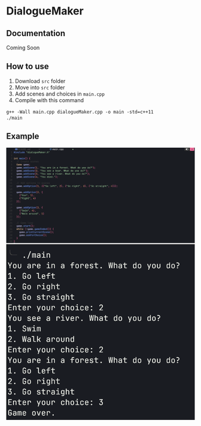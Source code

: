 # DialogueMaker

## Documentation
Coming Soon

## How to use
1. Download `src` folder
2. Move into `src` folder
3. Add scenes and choices in `main.cpp`
4. Compile with this command
```
g++ -Wall main.cpp dialogueMaker.cpp -o main -std=c++11
./main
```
## Example
![cover](cover.png)
![result](result.png)


